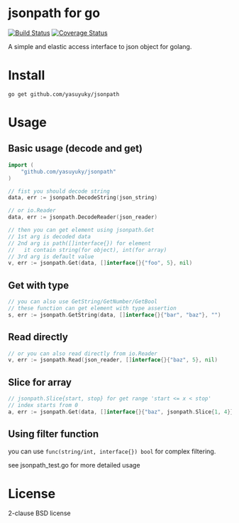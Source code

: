 jsonpath for go
===============

[![Build Status](https://travis-ci.org/yasuyuky/jsonpath.png?branch=master)](https://travis-ci.org/yasuyuky/jsonpath)
[![Coverage Status](https://coveralls.io/repos/yasuyuky/jsonpath/badge.png?branch=master)](https://coveralls.io/r/yasuyuky/jsonpath?branch=master)

A simple and elastic access interface to json object for golang.

Install
=======

    go get github.com/yasuyuky/jsonpath

Usage
=====

Basic usage (decode and get)
--------------------------

```go
import (
	"github.com/yasuyuky/jsonpath"
)

// fist you should decode string
data, err := jsonpath.DecodeString(json_string)

// or io.Reader
data, err := jsonpath.DecodeReader(json_reader)

// then you can get element using jsonpath.Get
// 1st arg is decoded data
// 2nd arg is path([]interface{}) for element
//   it contain string(for object), int(for array)
// 3rd arg is default value
v, err := jsonpath.Get(data, []interface{}{"foo", 5}, nil)
```

Get with type
-------------

```go
// you can also use GetString/GetNumber/GetBool
// these function can get element with type assertion
s, err := jsonpath.GetString(data, []interface{}{"bar", "baz"}, "")
```

Read directly
-------------
```go
// or you can also read directly from io.Reader
v, err := jsonpath.Read(json_reader, []interface{}{"baz", 5}, nil)
```

Slice for array
---------------

```go
// jsonpath.Slice{start, stop} for get range 'start <= x < stop'
// index starts from 0
a, err := jsonpath.Get(data, []interface{}{"baz", jsonpath.Slice{1, 4}}, nil)
```

Using filter function
---------------------
you can use `func(string/int, interface{}) bool` for complex filtering.

see jsonpath_test.go for more detailed usage

License
=======

2-clause BSD license
